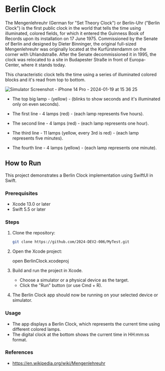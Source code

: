 # Berlin Clock

The Mengenlehreuhr (German for "Set Theory Clock") or Berlin-Uhr ("Berlin Clock") is the first public clock in the world that tells the time using illuminated, colored fields, for which it entered the Guinness Book of Records upon its installation on 17 June 1975. Commissioned by the Senate of Berlin and designed by Dieter Binninger, the original full-sized Mengenlehreuhr was originally located at the Kurfürstendamm on the corner with Uhlandstraße. After the Senate decommissioned it in 1995, the clock was relocated to a site in Budapester Straße in front of Europa-Center, where it stands today.

This characteristic clock tells the time using a series of illuminated colored blocks and it's read from top to bottom.

![Simulator Screenshot - iPhone 14 Pro - 2024-01-19 at 15 36 25](https://github.com/2024-DEV2-006/MyTest/assets/156605945/cc78d9e6-fde7-4965-a711-bca3a7dca8d1)


* The top big lamp - (yellow) - (blinks to show seconds and it's illuminated only on even seconds).

* The first line - 4 lamps (red) - (each lamp represents five hours).

* The second line - 4 lamps (red) - (each lamp represents one hour).

* The third line - 11 lamps (yellow, every 3rd is red) - (each lamp represents five minutes).

* The fourth line - 4 lamps (yellow) - (each lamp represents one minute).


## How to Run

This project demonstrates a Berlin Clock implementation using SwiftUI in Swift.

### Prerequisites

- Xcode 13.0 or later
- Swift 5.5 or later

### Steps

1. Clone the repository:

   ```bash
   git clone https://github.com/2024-DEV2-006/MyTest.git

2. Open the Xcode project:

    open BerlinClock.xcodeproj


3. Build and run the project in Xcode.

    - Choose a simulator or a physical device as the target.
    - Click the "Run" button (or use Cmd + R).

4. The Berlin Clock app should now be running on your selected device or simulator.

### Usage
   * The app displays a Berlin Clock, which represents the current time using different colored lamps.
   * The digital clock at the bottom shows the current time in HH:mm:ss format.
### References
   * https://en.wikipedia.org/wiki/Mengenlehreuhr
